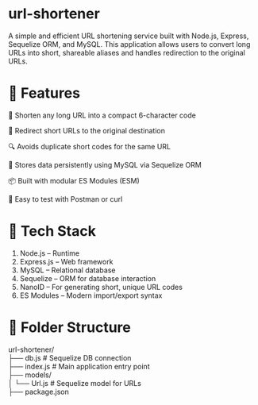 # url-shortener
A simple and efficient URL shortening service built with Node.js, Express, Sequelize ORM, and MySQL. This application allows users to convert long URLs into short, shareable aliases and handles redirection to the original URLs.

# 🚀 Features

🔗 Shorten any long URL into a compact 6-character code

🔁 Redirect short URLs to the original destination

🔍 Avoids duplicate short codes for the same URL

💾 Stores data persistently using MySQL via Sequelize ORM

📦 Built with modular ES Modules (ESM)

🧪 Easy to test with Postman or curl

# 🧰 Tech Stack
1) Node.js – Runtime
2) Express.js – Web framework
3) MySQL – Relational database
4) Sequelize – ORM for database interaction
5) NanoID – For generating short, unique URL codes
6) ES Modules – Modern import/export syntax

# 📁 Folder Structure
url-shortener/ <br />
├── db.js                  # Sequelize DB connection <br />
├── index.js               # Main application entry point <br />
├── models/ <br />
│   └── Url.js             # Sequelize model for URLs <br />
├── package.json <br />

